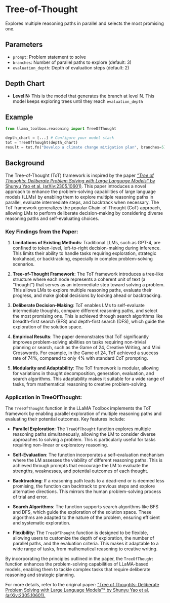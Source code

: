 # Tree-of-Thought

Explores multiple reasoning paths in parallel and selects the most promising one.


## Parameters

- `prompt`: Problem statement to solve 
- `branches`: Number of parallel paths to explore (default: 3)
- `evaluation_depth`: Depth of evaluation steps (default: 2)

## Depth Chart

- **Level N:** This is the model that generates the branch at level N. This model keeps exploring
trees until they reach `evaluation_depth`

## Example

```python
from llama_toolbox.reasoning import TreeOfThought

depth_chart = [...] # Configure your model stack  
tot = TreeOfThought(depth_chart)  
result = tot.fn("Develop a climate change mitigation plan", branches=5)  
```

## Background

The Tree-of-Thought (ToT) framework is inspired by the paper [*"Tree of Thoughts: Deliberate Problem Solving with Large Language Models"* by Shunyu Yao et al. (arXiv:2305.10601)](https://arxiv.org/abs/2305.10601). This paper introduces a novel approach to enhance the problem-solving capabilities of large language models (LLMs) by enabling them to explore multiple reasoning paths in parallel, evaluate intermediate steps, and backtrack when necessary. The ToT framework generalizes the popular Chain-of-Thought (CoT) approach, allowing LMs to perform deliberate decision-making by considering diverse reasoning paths and self-evaluating choices.

### Key Findings from the Paper:

1. **Limitations of Existing Methods**: Traditional LLMs, such as GPT-4, are confined to token-level, left-to-right decision-making during inference. This limits their ability to handle tasks requiring exploration, strategic lookahead, or backtracking, especially in complex problem-solving scenarios.

2. **Tree-of-Thought Framework**: The ToT framework introduces a tree-like structure where each node represents a coherent unit of text (a "thought") that serves as an intermediate step toward solving a problem. This allows LMs to explore multiple reasoning paths, evaluate their progress, and make global decisions by looking ahead or backtracking.

3. **Deliberate Decision-Making**: ToT enables LMs to self-evaluate intermediate thoughts, compare different reasoning paths, and select the most promising one. This is achieved through search algorithms like breadth-first search (BFS) and depth-first search (DFS), which guide the exploration of the solution space.

4. **Empirical Results**: The paper demonstrates that ToT significantly improves problem-solving abilities on tasks requiring non-trivial planning or search, such as the Game of 24, Creative Writing, and Mini Crosswords. For example, in the Game of 24, ToT achieved a success rate of 74%, compared to only 4% with standard CoT prompting.

5. **Modularity and Adaptability**: The ToT framework is modular, allowing for variations in thought decomposition, generation, evaluation, and search algorithms. This adaptability makes it suitable for a wide range of tasks, from mathematical reasoning to creative problem-solving.

### Application in TreeOfThought:

The `TreeOfThought` function in the LLaMA Toolbox implements the ToT framework by enabling parallel exploration of multiple reasoning paths and evaluating their potential outcomes. Key features include:

- **Parallel Exploration**: The `TreeOfThought` function explores multiple reasoning paths simultaneously, allowing the LM to consider diverse approaches to solving a problem. This is particularly useful for tasks requiring non-linear or exploratory reasoning.

- **Self-Evaluation**: The function incorporates a self-evaluation mechanism where the LM assesses the viability of different reasoning paths. This is achieved through prompts that encourage the LM to evaluate the strengths, weaknesses, and potential outcomes of each thought.

- **Backtracking**: If a reasoning path leads to a dead-end or is deemed less promising, the function can backtrack to previous steps and explore alternative directions. This mirrors the human problem-solving process of trial and error.

- **Search Algorithms**: The function supports search algorithms like BFS and DFS, which guide the exploration of the solution space. These algorithms are adapted to the nature of the problem, ensuring efficient and systematic exploration.

- **Flexibility**: The `TreeOfThought` function is designed to be flexible, allowing users to customize the depth of exploration, the number of parallel paths, and the evaluation criteria. This makes it adaptable to a wide range of tasks, from mathematical reasoning to creative writing.

By incorporating the principles outlined in the paper, the `TreeOfThought` function enhances the problem-solving capabilities of LLaMA-based models, enabling them to tackle complex tasks that require deliberate reasoning and strategic planning.  

For more details, refer to the original paper:
["Tree of Thoughts: Deliberate Problem Solving with Large Language Models"* by Shunyu Yao et al. (arXiv:2305.10601).](https://arxiv.org/abs/2305.10601)
